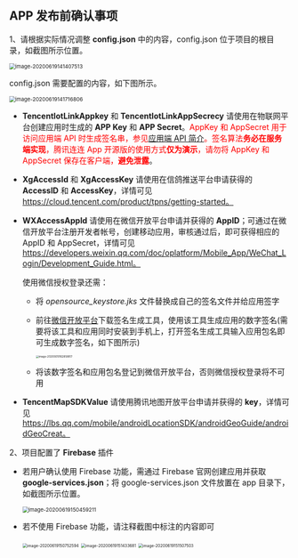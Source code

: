 ## APP 发布前确认事项   

1、请根据实际情况调整 **config.json** 中的内容，config.json 位于项目的根目录，如截图所示位置。

<img src="IMG/image-20200619141407513.png" alt="image-20200619141407513" style="zoom: 67%;" />

config.json 需要配置的内容，如下图所示。

<img src="IMG/image-20200619141716806.png" alt="image-20200619141716806" style="zoom:67%;" />

* **TencentIotLinkAppkey** 和 **TencentIotLinkAppSecrecy** 请使用在物联网平台创建应用时生成的 **APP Key** 和 **APP Secret**。<font color=red>AppKey 和 AppSecret 用于访问应用端 API 时生成签名串，参见[应用端 API 简介](https://cloud.tencent.com/document/product/1081/40773)。签名算法**务必在服务端实现**，腾讯连连 App 开源版的使用方式**仅为演示**，请勿将 AppKey 和 AppSecret 保存在客户端，**避免泄露**</font>。

* **XgAccessId** 和 **XgAccessKey** 请使用在信鸽推送平台申请获得的 **AccessID** 和 **AccessKey**，详情可见 https://cloud.tencent.com/product/tpns/getting-started。

* **WXAccessAppId** 请使用在微信开放平台申请并获得的 **AppID**；可通过在微信开放平台注册开发者帐号，创建移动应用，审核通过后，即可获得相应的 AppID 和 AppSecret，详情可见 https://developers.weixin.qq.com/doc/oplatform/Mobile_App/WeChat_Login/Development_Guide.html。

  使用微信授权登录还需：

  - 将 *opensource_keystore.jks* 文件替换成自己的签名文件并给应用签字

  - 前往[微信开放平台](https://developers.weixin.qq.com/doc/oplatform/Downloads/Android_Resource.html)下载签名生成工具，使用该工具生成应用的数字签名(需要将该工具和应用同时安装到手机上，打开签名生成工具输入应用包名即可生成数字签名，如下图所示)

    <img src="IMG/image-20200619162858817.png" alt="image-20200619162858817" style="zoom: 33%;" />

  - 将该数字签名和应用包名登记到微信开放平台，否则微信授权登录将不可用

* **TencentMapSDKValue** 请使用腾讯地图开放平台申请并获得的 **key**，详情可见 https://lbs.qq.com/mobile/androidLocationSDK/androidGeoGuide/androidGeoCreat。



2、项目配置了 **Firebase** 插件

* 若用户确认使用 Firebase 功能，需通过 Firebase 官网创建应用并获取 **google-services.json**；将 google-services.json 文件放置在 app 目录下，如截图所示位置。

  <img src="IMG/image-20200619150459211.png" alt="image-20200619150459211" style="zoom:67%;" />

* 若不使用 Firebase 功能，请注释截图中标注的内容即可

  <img src="IMG/image-20200619150752594.png" alt="image-20200619150752594" style="zoom: 50%;" />

  <img src="IMG/image-20200619151433681.png" alt="image-20200619151433681" style="zoom: 50%;" />

  <img src="IMG/image-20200619151507503.png" alt="image-20200619151507503" style="zoom: 50%;" />